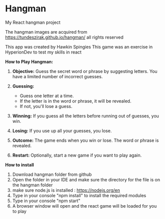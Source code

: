 # Hangman
My React hangman project

The hangman images are acquired from https://tundeszirak.github.io/hangman/ all rights reserved 

This app was created by Hawkin Spingies 
This game was an exercise in HyperionDev to test my skills in react 

**How to Play Hangman:**

1. **Objective:** Guess the secret word or phrase by suggesting letters. You have a limited number of incorrect guesses.

2. **Guessing:**
   - Guess one letter at a time.
   - If the letter is in the word or phrase, it will be revealed.
   - If not, you'll lose a guess.

3. **Winning:** If you guess all the letters before running out of guesses, you win.

4. **Losing:** If you use up all your guesses, you lose.

5. **Outcome:** The game ends when you win or lose. The word or phrase is revealed.

6. **Restart:** Optionally, start a new game if you want to play again.

**How to install**

1. Download hangman folder from github
2. Open the folder in your IDE and make sure the directory for the file is on the hangman folder 
3. make sure node.js is installed : https://nodejs.org/en
4. Type in your console "npm install" to install the required modules 
5. Type in your console "npm start" 
6. A browser window will open and the react game will be loaded for you to play 
